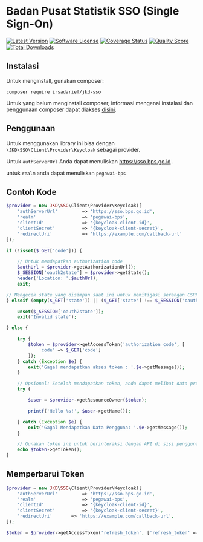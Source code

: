 # Badan Pusat Statistik SSO (Single Sign-On)
[![Latest Version](https://img.shields.io/github/release/irsadarief/jkd-sso.svg?style=flat-square)](https://github.com/irsadarief/jkd-sso/releases)
[![Software License](https://img.shields.io/github/license/irsadarief/jkd-sso?style=flat-square)](LICENSE.md)
[![Coverage Status](https://img.shields.io/scrutinizer/coverage/g/irsadarief/jkd-sso.svg?style=flat-square)](https://scrutinizer-ci.com/g/irsadarief/jkd-sso/code-structure)
[![Quality Score](https://img.shields.io/scrutinizer/g/irsadarief/jkd-sso.svg?style=flat-square)](https://scrutinizer-ci.com/g/irsadarief/jkd-sso)
[![Total Downloads](https://img.shields.io/packagist/dt/irsadarief/jkd-sso.svg?style=flat-square)](https://packagist.org/packages/irsadarief/jkd-sso)

## Instalasi

Untuk menginstall, gunakan composer:

```
composer require irsadarief/jkd-sso
```
Untuk yang belum menginstall composer, informasi mengenai instalasi dan penggunaan composer dapat diakses [disini](https://github.com/composer/composer).

## Penggunaan

Untuk menggunakan library ini bisa dengan `\JKD\SSO\Client\Provider\Keycloak` sebagai provider.

Untuk `authServerUrl` Anda dapat menuliskan https://sso.bps.go.id .

untuk `realm` anda dapat menuliskan `pegawai-bps`


## Contoh Kode

```php
$provider = new JKD\SSO\Client\Provider\Keycloak([
    'authServerUrl'         => 'https://sso.bps.go.id',
    'realm'                 => 'pegawai-bps',
    'clientId'              => '{keycloak-client-id}',
    'clientSecret'          => '{keycloak-client-secret}',
    'redirectUri'           => 'https://example.com/callback-url'
]);

if (!isset($_GET['code'])) {

    // Untuk mendapatkan authorization code
    $authUrl = $provider->getAuthorizationUrl();
    $_SESSION['oauth2state'] = $provider->getState();
    header('Location: '.$authUrl);
    exit;

// Mengecek state yang disimpan saat ini untuk memitigasi serangan CSRF
} elseif (empty($_GET['state']) || ($_GET['state'] !== $_SESSION['oauth2state'])) {

    unset($_SESSION['oauth2state']);
    exit('Invalid state');

} else {

    try {
        $token = $provider->getAccessToken('authorization_code', [
            'code' => $_GET['code']
        ]);
    } catch (Exception $e) {
        exit('Gagal mendapatkan akses token : '.$e->getMessage());
    }

    // Opsional: Setelah mendapatkan token, anda dapat melihat data profil pengguna
    try {

        $user = $provider->getResourceOwner($token);

        printf('Hello %s!', $user->getName());

    } catch (Exception $e) {
        exit('Gagal Mendapatkan Data Pengguna: '.$e->getMessage());
    }

    // Gunakan token ini untuk berinteraksi dengan API di sisi pengguna
    echo $token->getToken();
}
```

## Memperbarui Token

```php
$provider = new JKD\SSO\Client\Provider\Keycloak([
    'authServerUrl'         => 'https://sso.bps.go.id',
    'realm'                 => 'pegawai-bps',
    'clientId'              => '{keycloak-client-id}',
    'clientSecret'          => '{keycloak-client-secret}',
    'redirectUri'       => 'https://example.com/callback-url',
]);

$token = $provider->getAccessToken('refresh_token', ['refresh_token' => $token->getRefreshToken()]);
```

